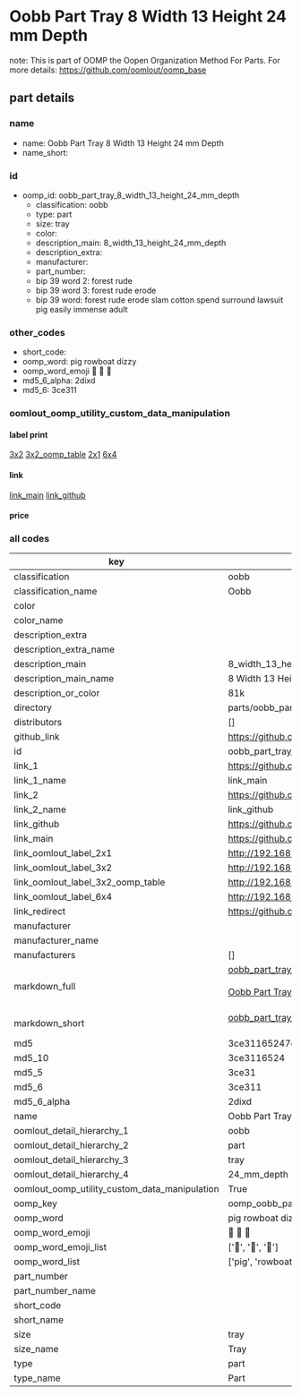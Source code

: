 # Oobb Part Tray 8 Width 13 Height 24 mm Depth  

note: This is part of OOMP the Oopen Organization Method For Parts. For more details: https://github.com/oomlout/oomp_base

##  part details
  







### name
* name: Oobb Part Tray 8 Width 13 Height 24 mm Depth
* name_short: 
### id
* oomp_id: oobb_part_tray_8_width_13_height_24_mm_depth
  * classification: oobb
  * type: part
  * size: tray
  * color: 
  * description_main: 8_width_13_height_24_mm_depth
  * description_extra: 
  * manufacturer: 
  * part_number: 
  * bip 39 word 2: forest rude
  * bip 39 word 3: forest rude erode
  * bip 39 word: forest rude erode slam cotton spend surround lawsuit pig easily immense adult

### other_codes
* short_code: 
* oomp_word: pig rowboat dizzy
* oomp_word_emoji :pig: :rowboat: :dizzy:
* md5_6_alpha: 2dixd
* md5_6: 3ce311






### oomlout_oomp_utility_custom_data_manipulation
#### label print
[3x2](http://192.168.1.245:1112/?label=oomp%202dixd)
[3x2_oomp_table](http://192.168.1.108:1112/?label=oomp%202dixd)
[2x1](http://192.168.1.242:1112/?label=oomp%202dixd)
[6x4](http://192.168.1.55:1112/?label=oomp%202dixd)    

#### link

[link_main](https://github.com/oomlout/oomlout_oomp_version_1_messy/tree/main/parts/oobb_part_tray_8_width_13_height_24_mm_depth) [link_github](https://github.com/oomlout/oomlout_oomp_version_1_messy/tree/main/parts/oobb_part_tray_8_width_13_height_24_mm_depth)                             

#### price







### all codes 
| key | value |  
| --- | --- |  
| classification | oobb |  
| classification_name | Oobb |  
| color |  |  
| color_name |  |  
| description_extra |  |  
| description_extra_name |  |  
| description_main | 8_width_13_height_24_mm_depth |  
| description_main_name | 8 Width 13 Height 24 mm Depth |  
| description_or_color | 81k |  
| directory | parts/oobb_part_tray_8_width_13_height_24_mm_depth |  
| distributors | [] |  
| github_link | https://github.com/oomlout/oomlout_oomp_part_src/tree/main/parts/oobb_part_tray_8_width_13_height_24_mm_depth |  
| id | oobb_part_tray_8_width_13_height_24_mm_depth |  
| link_1 | https://github.com/oomlout/oomlout_oomp_version_1_messy/tree/main/parts/oobb_part_tray_8_width_13_height_24_mm_depth |  
| link_1_name | link_main |  
| link_2 | https://github.com/oomlout/oomlout_oomp_version_1_messy/tree/main/parts/oobb_part_tray_8_width_13_height_24_mm_depth |  
| link_2_name | link_github |  
| link_github | https://github.com/oomlout/oomlout_oomp_version_1_messy/tree/main/parts/oobb_part_tray_8_width_13_height_24_mm_depth |  
| link_main | https://github.com/oomlout/oomlout_oomp_version_1_messy/tree/main/parts/oobb_part_tray_8_width_13_height_24_mm_depth |  
| link_oomlout_label_2x1 | http://192.168.1.242:1112/?label=oomp%202dixd |  
| link_oomlout_label_3x2 | http://192.168.1.245:1112/?label=oomp%202dixd |  
| link_oomlout_label_3x2_oomp_table | http://192.168.1.108:1112/?label=oomp%202dixd |  
| link_oomlout_label_6x4 | http://192.168.1.55:1112/?label=oomp%202dixd |  
| link_redirect | https://github.com/oomlout/oomlout_oomp_version_1_messy/tree/main/parts/oobb_part_tray_8_width_13_height_24_mm_depth |  
| manufacturer |  |  
| manufacturer_name |  |  
| manufacturers | [] |  
| markdown_full | [oobb_part_tray_8_width_13_height_24_mm_depth](none)<br>[](none)<br>[Oobb Part Tray 8 Width 13 Height 24 Mm Depth](none)<br><br> |  
| markdown_short | [oobb_part_tray_8_width_13_height_24_mm_depth](none)<br><br> |  
| md5 | 3ce31165247e3b5345186cb0992f3ad9 |  
| md5_10 | 3ce3116524 |  
| md5_5 | 3ce31 |  
| md5_6 | 3ce311 |  
| md5_6_alpha | 2dixd |  
| name | Oobb Part Tray 8 Width 13 Height 24 mm Depth |  
| oomlout_detail_hierarchy_1 | oobb |  
| oomlout_detail_hierarchy_2 | part |  
| oomlout_detail_hierarchy_3 | tray |  
| oomlout_detail_hierarchy_4 | 24_mm_depth |  
| oomlout_oomp_utility_custom_data_manipulation | True |  
| oomp_key | oomp_oobb_part_tray_8_width_13_height_24_mm_depth |  
| oomp_word | pig rowboat dizzy |  
| oomp_word_emoji | :pig: :rowboat: :dizzy: |  
| oomp_word_emoji_list | [':pig:', ':rowboat:', ':dizzy:'] |  
| oomp_word_list | ['pig', 'rowboat', 'dizzy'] |  
| part_number |  |  
| part_number_name |  |  
| short_code |  |  
| short_name |  |  
| size | tray |  
| size_name | Tray |  
| type | part |  
| type_name | Part |  
